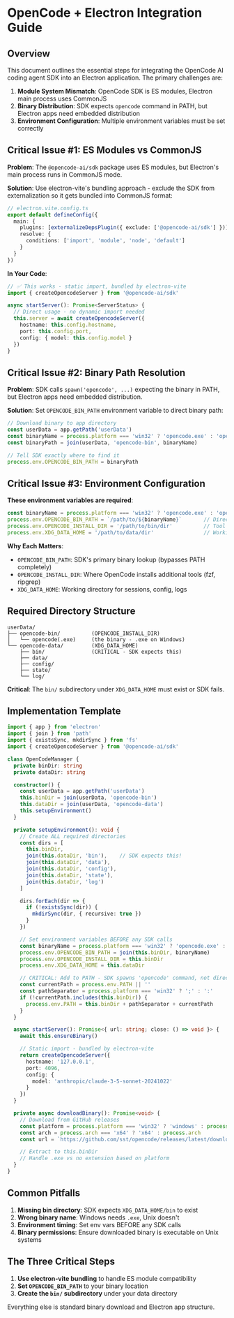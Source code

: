 # OpenCode + Electron Integration Guide

## Overview

This document outlines the essential steps for integrating the OpenCode AI coding agent SDK into an Electron application. The primary challenges are:

1. **Module System Mismatch**: OpenCode SDK is ES modules, Electron main process uses CommonJS
2. **Binary Distribution**: SDK expects `opencode` command in PATH, but Electron apps need embedded distribution
3. **Environment Configuration**: Multiple environment variables must be set correctly

## Critical Issue #1: ES Modules vs CommonJS

**Problem**: The `@opencode-ai/sdk` package uses ES modules, but Electron's main process runs in CommonJS mode.

**Solution**: Use electron-vite's bundling approach - exclude the SDK from externalization so it gets bundled into CommonJS format:

```typescript
// electron.vite.config.ts
export default defineConfig({
  main: {
    plugins: [externalizeDepsPlugin({ exclude: ['@opencode-ai/sdk'] })],
    resolve: {
      conditions: ['import', 'module', 'node', 'default']
    }
  }
})
```

**In Your Code**:
```typescript
// ✅ This works - static import, bundled by electron-vite
import { createOpencodeServer } from '@opencode-ai/sdk'

async startServer(): Promise<ServerStatus> {
  // Direct usage - no dynamic import needed
  this.server = await createOpencodeServer({
    hostname: this.config.hostname,
    port: this.config.port,
    config: { model: this.config.model }
  })
}
```

## Critical Issue #2: Binary Path Resolution

**Problem**: SDK calls `spawn('opencode', ...)` expecting the binary in PATH, but Electron apps need embedded distribution.

**Solution**: Set `OPENCODE_BIN_PATH` environment variable to direct binary path:

```typescript
// Download binary to app directory
const userData = app.getPath('userData')
const binaryName = process.platform === 'win32' ? 'opencode.exe' : 'opencode'
const binaryPath = join(userData, 'opencode-bin', binaryName)

// Tell SDK exactly where to find it
process.env.OPENCODE_BIN_PATH = binaryPath
```

## Critical Issue #3: Environment Configuration

**These environment variables are required**:

```typescript
const binaryName = process.platform === 'win32' ? 'opencode.exe' : 'opencode'
process.env.OPENCODE_BIN_PATH = `/path/to/${binaryName}`       // Direct binary path
process.env.OPENCODE_INSTALL_DIR = '/path/to/bin/dir'          // Tool installation
process.env.XDG_DATA_HOME = '/path/to/data/dir'                // Working directory
```

**Why Each Matters**:

- `OPENCODE_BIN_PATH`: SDK's primary binary lookup (bypasses PATH completely)
- `OPENCODE_INSTALL_DIR`: Where OpenCode installs additional tools (fzf, ripgrep)
- `XDG_DATA_HOME`: Working directory for sessions, config, logs

## Required Directory Structure

```text
userData/
├── opencode-bin/          (OPENCODE_INSTALL_DIR)
│   └── opencode(.exe)     (the binary - .exe on Windows)
└── opencode-data/         (XDG_DATA_HOME)
    ├── bin/               (CRITICAL - SDK expects this)
    ├── data/
    ├── config/
    ├── state/
    └── log/
```

**Critical**: The `bin/` subdirectory under `XDG_DATA_HOME` must exist or SDK fails.

## Implementation Template

```typescript
import { app } from 'electron'
import { join } from 'path'
import { existsSync, mkdirSync } from 'fs'
import { createOpencodeServer } from '@opencode-ai/sdk'

class OpenCodeManager {
  private binDir: string
  private dataDir: string

  constructor() {
    const userData = app.getPath('userData')
    this.binDir = join(userData, 'opencode-bin')
    this.dataDir = join(userData, 'opencode-data')
    this.setupEnvironment()
  }

  private setupEnvironment(): void {
    // Create ALL required directories
    const dirs = [
      this.binDir,
      join(this.dataDir, 'bin'),    // SDK expects this!
      join(this.dataDir, 'data'),
      join(this.dataDir, 'config'),
      join(this.dataDir, 'state'),
      join(this.dataDir, 'log')
    ]

    dirs.forEach(dir => {
      if (!existsSync(dir)) {
        mkdirSync(dir, { recursive: true })
      }
    })

    // Set environment variables BEFORE any SDK calls
    const binaryName = process.platform === 'win32' ? 'opencode.exe' : 'opencode'
    process.env.OPENCODE_BIN_PATH = join(this.binDir, binaryName)
    process.env.OPENCODE_INSTALL_DIR = this.binDir
    process.env.XDG_DATA_HOME = this.dataDir

    // CRITICAL: Add to PATH - SDK spawns 'opencode' command, not direct file path
    const currentPath = process.env.PATH || ''
    const pathSeparator = process.platform === 'win32' ? ';' : ':'
    if (!currentPath.includes(this.binDir)) {
      process.env.PATH = this.binDir + pathSeparator + currentPath
    }
  }

  async startServer(): Promise<{ url: string; close: () => void }> {
    await this.ensureBinary()

    // Static import - bundled by electron-vite
    return createOpencodeServer({
      hostname: '127.0.0.1',
      port: 4096,
      config: {
        model: 'anthropic/claude-3-5-sonnet-20241022'
      }
    })
  }

  private async downloadBinary(): Promise<void> {
    // Download from GitHub releases
    const platform = process.platform === 'win32' ? 'windows' : process.platform
    const arch = process.arch === 'x64' ? 'x64' : process.arch
    const url = `https://github.com/sst/opencode/releases/latest/download/opencode-${platform}-${arch}.zip`

    // Extract to this.binDir
    // Handle .exe vs no extension based on platform
  }
}
```

## Common Pitfalls

1. **Missing bin directory**: SDK expects `XDG_DATA_HOME/bin` to exist
2. **Wrong binary name**: Windows needs `.exe`, Unix doesn't
3. **Environment timing**: Set env vars BEFORE any SDK calls
4. **Binary permissions**: Ensure downloaded binary is executable on Unix systems

## The Three Critical Steps

1. **Use electron-vite bundling** to handle ES module compatibility
2. **Set `OPENCODE_BIN_PATH`** to your binary location
3. **Create the `bin/` subdirectory** under your data directory

Everything else is standard binary download and Electron app structure.
